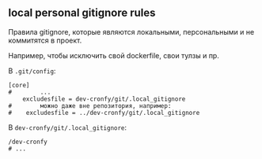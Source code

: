 ## local personal gitignore rules

Правила gitignore, которые являются локальными, персональными и не коммитятся в проект.

Например, чтобы исключить свой dockerfile, свои тулзы и пр.

В `.git/config`:

```
[core]
#        ...
    excludesfile = dev-cronfy/git/.local_gitignore
#        можно даже вне репозитория, например:
#    excludesfile = ../dev-cronfy/git/.local_gitignore
```

В `dev-cronfy/git/.local_gitignore`:

```gitignore
/dev-cronfy
# ...
```

